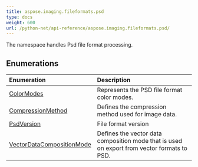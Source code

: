 ```yaml
---
title: aspose.imaging.fileformats.psd
type: docs
weight: 600
url: /python-net/api-reference/aspose.imaging.fileformats.psd/
---
```



The namespace handles Psd file format processing.

## **Enumerations**
|**Enumeration**|**Description**|
| :- | :- |
|[ColorModes](/imaging/python-net/api-reference/aspose.imaging.fileformats.psd/colormodes/)|Represents the PSD file format color modes.|
|[CompressionMethod](/imaging/python-net/api-reference/aspose.imaging.fileformats.psd/compressionmethod/)|Defines the compression method used for image data.|
|[PsdVersion](/imaging/python-net/api-reference/aspose.imaging.fileformats.psd/psdversion/)|File format version|
|[VectorDataCompositionMode](/imaging/python-net/api-reference/aspose.imaging.fileformats.psd/vectordatacompositionmode/)|Defines the vector data composition mode that is used on export from vector formats to PSD.|

